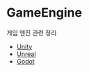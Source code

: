 # GameEngine

게임 엔진 관련 정리

- [Unity](./Unity/README.md)
- [Unreal](./Unreal/README.md)
- [Godot](./Godot/README.md)